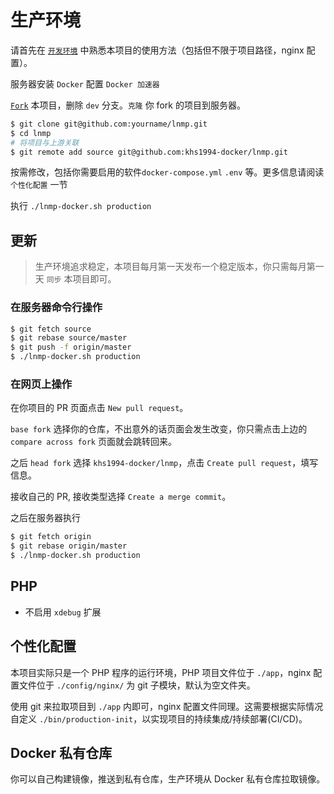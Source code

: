 # 生产环境

请首先在 [`开发环境`](development.md) 中熟悉本项目的使用方法（包括但不限于项目路径，nginx 配置）。

服务器安装 `Docker` 配置 `Docker 加速器`

[`Fork`](https://github.com/khs1994-docker/lnmp/fork) 本项目，删除 `dev` 分支。`克隆` 你 fork 的项目到服务器。

```bash
$ git clone git@github.com:yourname/lnmp.git
$ cd lnmp
# 将项目与上游关联
$ git remote add source git@github.com:khs1994-docker/lnmp.git
```

按需修改，包括你需要启用的软件`docker-compose.yml` `.env` 等。更多信息请阅读 `个性化配置` 一节

执行 `./lnmp-docker.sh production`

## 更新

>生产环境追求稳定，本项目每月第一天发布一个稳定版本，你只需每月第一天 `同步` 本项目即可。

### 在服务器命令行操作

```bash
$ git fetch source
$ git rebase source/master
$ git push -f origin/master
$ ./lnmp-docker.sh production
```

### 在网页上操作

在你项目的 PR 页面点击 `New pull request`。

`base fork` 选择你的仓库，不出意外的话页面会发生改变，你只需点击上边的 `compare across fork` 页面就会跳转回来。

之后 `head fork` 选择 `khs1994-docker/lnmp`，点击 `Create pull request`，填写信息。

接收自己的 PR, 接收类型选择 `Create a merge commit`。

之后在服务器执行

```bash
$ git fetch origin
$ git rebase origin/master
$ ./lnmp-docker.sh production
```

## PHP

* 不启用 `xdebug` 扩展

## 个性化配置

本项目实际只是一个 PHP 程序的运行环境，PHP 项目文件位于 `./app`，nginx 配置文件位于 `./config/nginx/` 为 git 子模块，默认为空文件夹。

使用 git 来拉取项目到 `./app` 内即可，nginx 配置文件同理。这需要根据实际情况自定义 `./bin/production-init`，以实现项目的持续集成/持续部署(CI/CD)。

## Docker 私有仓库

你可以自己构建镜像，推送到私有仓库，生产环境从 Docker 私有仓库拉取镜像。
